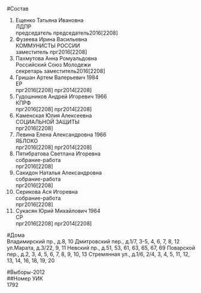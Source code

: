 #Состав  
1. Ещенко Татьяна Ивановна  
    ЛДПР  
    председатель председатель2016[2208]  
2. Фузеева Ирина Васильевна  
    КОММУНИСТЫ РОССИИ  
    заместитель прг2016[2208]  
3. Пахмутова Анна Ромуальдовна  
    Российский Союз Молодежи  
    секретарь заместитель2016[2208]  
4. Гришан Артем Валерьевич 1984  
    ЕР  
    прг2016[2208] прг2014[2208]  
5. Гудошников Андрей Игоревич 1966  
    КПРФ  
    прг2016[2208] прг2014[2208]  
6. Каменская Юлия Алексеевна  
    СОЦИАЛЬНОЙ ЗАЩИТЫ  
    прг2016[2208]  
7. Левина Елена Александровна 1966  
    ЯБЛОКО  
    прг2016[2208] прг2014[2208]  
8. Пятибратова Светлана Игоревна  
    собрание-работа  
    прг2016[2208]  
9. Сакидон Наталья Александровна  
    собрание-работа  
    прг2016[2208]  
10. Серикова Ася Игоревна  
    собрание-работа  
    прг2016[2208]  
11. Сукасян Юрий Михайлович 1964  
    СР  
    прг2016[2208] прг2014[2208]  
  
#Дома  
Владимирский пр., д.8, 10 Дмитровский пер., д.1/7, 3-5, 4, 6, 7, 8, 12 ул.Марата, д.3/22, 9, 11 Невский пр., д.51, 53, 61, 63, 65, 67, 69 Поварской пер., д.2, 3, 4, 5, 6, 7, 8, 9, 10, 13 Стремянная ул., д.1/6, 2/4, 3, 4, 5, 11, 12, 13, 14, 16, 18, 19, 20  
  
#Выборы-2012  
##Номер УИК  
1792  
